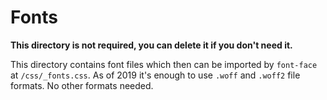 # Fonts

**This directory is not required, you can delete it if you don't need it.**

This directory contains font files which then can be imported by `font-face` at `/css/_fonts.css`. As of 2019 it's enough to use `.woff` and `.woff2` file formats. No other formats needed.
